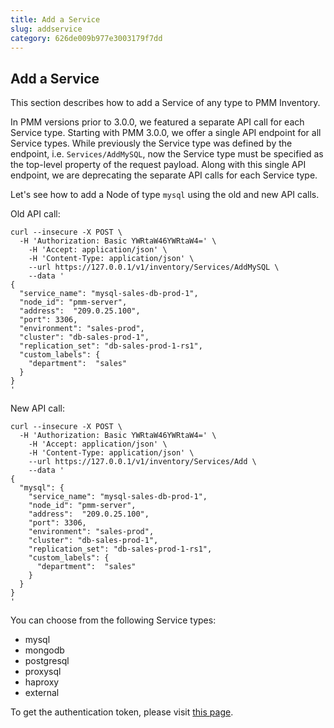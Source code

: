 ```yaml
---
title: Add a Service
slug: addservice
category: 626de009b977e3003179f7dd
---
```


## Add a Service

This section describes how to add a Service of any type to PMM Inventory.

In PMM versions prior to 3.0.0, we featured a separate API call for each Service type. Starting with PMM 3.0.0, we offer a single API endpoint for all Service types. While previously the Service type was defined by the endpoint, i.e. `Services/AddMySQL`, now the Service type must be specified as the top-level property of the request payload. Along with this single API endpoint, we are deprecating the separate API calls for each Service type.

Let's see how to add a Node of type `mysql` using the old and new API calls.

Old API call:

```shell
curl --insecure -X POST \
  -H 'Authorization: Basic YWRtaW46YWRtaW4=' \
	-H 'Accept: application/json' \
	-H 'Content-Type: application/json' \
	--url https://127.0.0.1/v1/inventory/Services/AddMySQL \
	--data '
{
  "service_name": "mysql-sales-db-prod-1",
  "node_id": "pmm-server",
  "address":  "209.0.25.100",
  "port": 3306,
  "environment": "sales-prod",
  "cluster": "db-sales-prod-1",
  "replication_set": "db-sales-prod-1-rs1",
  "custom_labels": {
    "department":  "sales"
  }
}
'
```

New API call:

```shell
curl --insecure -X POST \
  -H 'Authorization: Basic YWRtaW46YWRtaW4=' \
	-H 'Accept: application/json' \
	-H 'Content-Type: application/json' \
	--url https://127.0.0.1/v1/inventory/Services/Add \
	--data '
{
  "mysql": {
    "service_name": "mysql-sales-db-prod-1",
    "node_id": "pmm-server",
    "address":  "209.0.25.100",
    "port": 3306,
    "environment": "sales-prod",
    "cluster": "db-sales-prod-1",
    "replication_set": "db-sales-prod-1-rs1",
    "custom_labels": {
      "department":  "sales"
    }
  }
}
'
```

You can choose from the following Service types:

- mysql
- mongodb
- postgresql
- proxysql
- haproxy
- external

To get the authentication token, please visit [this page](ref:authentication).
